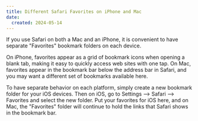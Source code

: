 ```yaml
---
title: Different Safari Favorites on iPhone and Mac
date:
  created: 2024-05-14
---
```


If you use Safari on both a Mac and an iPhone, it is convenient to have
separate "Favorites" bookmark folders on each device.

On iPhone, favorites
appear as a grid of bookmark icons when opening a blank tab, making it easy
to quickly access web sites with one tap. On Mac, favorites appear in the
bookmark bar below the address bar in Safari, and you may want a different
set of bookmarks available here.

To have separate behavior on each platform,
simply create a new bookmark folder for your iOS devices. Then on iOS, go
to Settings --> Safari --> Favorites and select the new folder. Put your
favorites for iOS here, and on Mac, the "Favorites" folder will continue
to hold the links that Safari shows in the bookmark bar.
